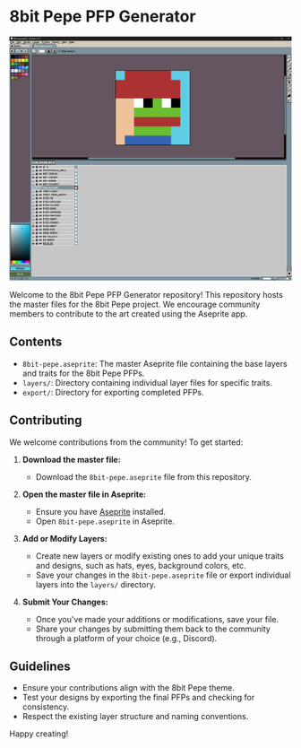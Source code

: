 # 8bit Pepe PFP Generator

![8bit Master](https://raw.githubusercontent.com/pondscan/8bitpepe/main/pfp_generator/8bit-master.png)

Welcome to the 8bit Pepe PFP Generator repository! This repository hosts the master files for the 8bit Pepe project. We encourage community members to contribute to the art created using the Aseprite app.

## Contents

- `8bit-pepe.aseprite`: The master Aseprite file containing the base layers and traits for the 8bit Pepe PFPs.
- `layers/`: Directory containing individual layer files for specific traits.
- `export/`: Directory for exporting completed PFPs.

## Contributing

We welcome contributions from the community! To get started:

1. **Download the master file:**
    - Download the `8bit-pepe.aseprite` file from this repository.

2. **Open the master file in Aseprite:**
    - Ensure you have [Aseprite](https://www.aseprite.org/) installed.
    - Open `8bit-pepe.aseprite` in Aseprite.

3. **Add or Modify Layers:**
    - Create new layers or modify existing ones to add your unique traits and designs, such as hats, eyes, background colors, etc.
    - Save your changes in the `8bit-pepe.aseprite` file or export individual layers into the `layers/` directory.

4. **Submit Your Changes:**
    - Once you've made your additions or modifications, save your file.
    - Share your changes by submitting them back to the community through a platform of your choice (e.g., Discord).

## Guidelines

- Ensure your contributions align with the 8bit Pepe theme.
- Test your designs by exporting the final PFPs and checking for consistency.
- Respect the existing layer structure and naming conventions.

Happy creating!

